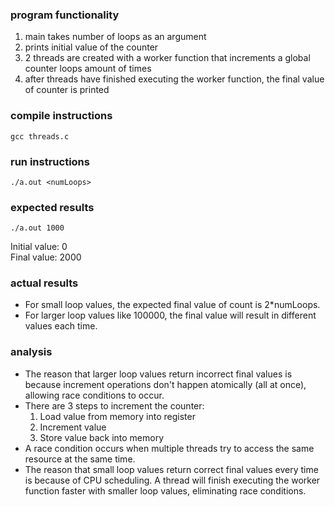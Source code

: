 ### program functionality
1. main takes number of loops as an argument
2. prints initial value of the counter 
3. 2 threads are created with a worker function that increments a global counter loops amount of times
4. after threads have finished executing the worker function, the final value of counter is printed

### compile instructions
```
gcc threads.c
```

### run instructions
```
./a.out <numLoops> 
``` 

### expected results
```
./a.out 1000
```
Initial value: 0<br>
Final value: 2000

### actual results
- For small loop values, the expected final value of count is 2*numLoops.
- For larger loop values like 100000, the final value will result in different values each time.

### analysis
- The reason that larger loop values return incorrect final values is because increment operations don't happen atomically (all at once), allowing race conditions to occur.
- There are 3 steps to increment the counter:
	1. Load value from memory into register
	2. Increment value
	3. Store value back into memory
- A race condition occurs when multiple threads try to access the same resource at the same time.
- The reason that small loop values return correct final values every time is because of CPU scheduling. A thread will finish executing the worker function faster with smaller loop values, eliminating race conditions.

